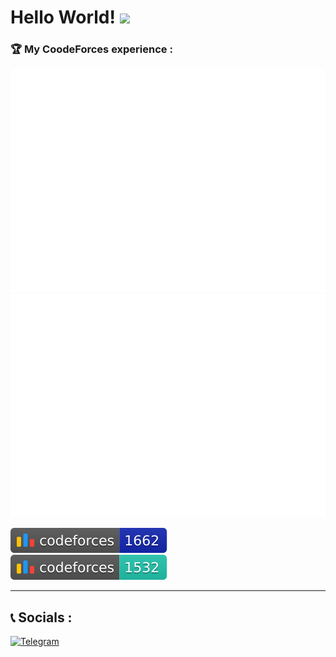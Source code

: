 # Hello World! <img src="https://media.giphy.com/media/hvRJCLFzcasrR4ia7z/giphy.gif" width="30px"/>

### :trophy: My CoodeForces experience :

![](https://raw.githubusercontent.com/chu65536/cf-stats/main/output/light_card.svg#gh-dark-mode-only)
![](https://raw.githubusercontent.com/chu65536/cf-stats/main/output/light_card.svg#gh-light-mode-only)

![](https://raw.githubusercontent.com/chu65536/cf-stats/main/output/max_rating.svg)
![](https://raw.githubusercontent.com/chu65536/cf-stats/main/output/rating.svg)

_____

## 📞 Socials : 

[![Telegram](<img src="https://github.com/favicon.ico](https://upload.wikimedia.org/wikipedia/commons/thumb/8/82/Telegram_logo.svg/512px-Telegram_logo.svg.png)" width="48">)](https://t.me/chu65536)
